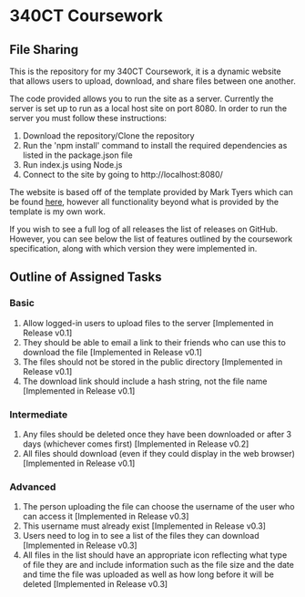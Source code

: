 # 340CT Coursework
## File Sharing

This is the repository for my 340CT Coursework, it is a dynamic website that allows users to upload, download, and share files between one another.

The code provided allows you to run the site as a server. Currently the server is set up to run as a local host site on port 8080.
In order to run the server you must follow these instructions:
1. Download the repository/Clone the repository
2. Run the 'npm install' command to install the required dependencies as listed in the package.json file
3. Run index.js using Node.js
4. Connect to the site by going to http://localhost:8080/

The website is based off of the template provided by Mark Tyers which can be found
[here](https://github.coventry.ac.uk/web/template-dynamic-websites), however all
functionality beyond what is provided by the template is my own work.

If you wish to see a full log of all releases the list of releases on GitHub. However, you can see below the list of features outlined by the coursework specification, along with which version they were implemented in.

## Outline of Assigned Tasks
### Basic

1. Allow logged-in users to upload files to the server \[Implemented in Release v0.1\]
2. They should be able to email a link to their friends who can use this to download the file \[Implemented in Release v0.1\]
3. The files should not be stored in the public directory \[Implemented in Release v0.1\]
4. The download link should include a hash string, not the file name \[Implemented in Release v0.1\]

### Intermediate

1. Any files should be deleted once they have been downloaded or after 3 days (whichever comes first) \[Implemented in Release v0.2\]
2. All files should download (even if they could display in the web browser) \[Implemented in Release v0.1\]

### Advanced

1. The person uploading the file can choose the username of the user who can access it \[Implemented in Release v0.3\]
2. This username must already exist \[Implemented in Release v0.3\]
3. Users need to log in to see a list of the files they can download \[Implemented in Release v0.3\]
4. All files in the list should have an appropriate icon reflecting what type of file they are and include information such as the file size and the date and time the file was uploaded as well as how long before it will be deleted \[Implemented in Release v0.3\]

